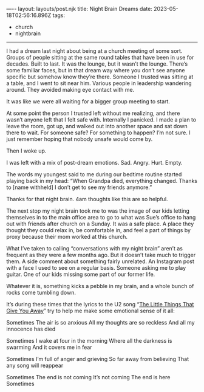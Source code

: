 —--
layout: layouts/post.njk
title: Night Brain Dreams
date: 2023-05-18T02:56:16.896Z
tags:
  - church
  - nightbrain 
---

I had a dream last night about being at a church meeting of some sort. Groups of people sitting at the same round tables that have been in use for decades. Built to last. It was the lounge, but it wasn’t the lounge. There’s some familiar faces, but in that dream way where you don’t see anyone specific but somehow know they’re there. Someone I trusted was sitting at a table, and I went to sit near him. Various people in leadership wandering around. They avoided making eye contact with me.

It was like we were all waiting for a bigger group meeting to start.

At some point the person I trusted left without me realizing, and there wasn’t anyone left that I felt safe with. Internally I panicked. I made a plan to leave the room, got up, and walked out into another space and sat down there to wait. For someone safe? For something to happen? I’m not sure. I just remember hoping that nobody unsafe would come by. 

Then I woke up.

I was left with a mix of post-dream emotions. Sad. Angry. Hurt. Empty.

The words my youngest said to me during our bedtime routine started playing back in my head: “When Grandpa died, everything changed. Thanks to [name withheld] I don’t get to see my friends anymore.”

Thanks for that night brain. 4am thoughts like this are so helpful.

The next stop my night brain took me to was the image of our kids letting themselves in to the main office area to go to what was Sue’s office to hang out with friends after church on a Sunday. It was a safe place. A place they thought they could relax in, be comfortable in, and feel a part of things by proxy because their mom worked at this church.

What I’ve taken to calling “conversations with my night brain” aren’t as frequent as they were a few months ago. But it doesn’t take much to trigger them. A side comment about something fairly unrelated. An Instagram post with a face I used to see on a regular basis. Someone asking me to play guitar. One of our kids missing some part of our former life. 

Whatever it is, something kicks a pebble in my brain, and a whole bunch of rocks come tumbling down.

It’s during these times that the lyrics to the U2 song “[The Little Things That Give You Away](https://youtu.be/U2jVb2Gt-XU)” try to help me make some emotional sense of it all:

Sometimes
The air is so anxious
All my thoughts are so reckless
And all my innocence has died

Sometimes
I wake at four in the morning
Where all the darkness is swarming
And it covers me in fear

Sometimes
I’m full of anger and grieving
So far away from believing
That any song will reappear

Sometimes
The end is not coming
It’s not coming
The end is here
Sometimes